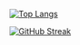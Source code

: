[![Top Langs](https://github-readme-stats.vercel.app/api/top-langs/?username=sgriff22&layout=compact)](https://github.com/anuraghazra/github-readme-stats)

[![GitHub Streak](https://github-readme-streak-stats.herokuapp.com?user=sgriff22&theme=ayu-light&hide_border=true&date_format=M%20j%5B%2C%20Y%5D&mode=weekly)](https://git.io/streak-stats)
